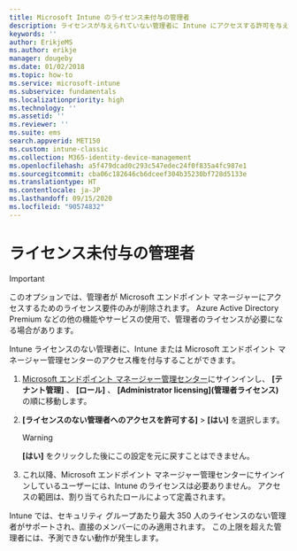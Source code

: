 ```yaml
---
title: Microsoft Intune のライセンス未付与の管理者
description: ライセンスが与えられていない管理者に Intune にアクセスする許可を与える方法について説明します。
keywords: ''
author: ErikjeMS
ms.author: erikje
manager: dougeby
ms.date: 01/02/2018
ms.topic: how-to
ms.service: microsoft-intune
ms.subservice: fundamentals
ms.localizationpriority: high
ms.technology: ''
ms.assetid: ''
ms.reviewer: ''
ms.suite: ems
search.appverid: MET150
ms.custom: intune-classic
ms.collection: M365-identity-device-management
ms.openlocfilehash: a5f479dcad0c293c547edec24f0f835a4fc987e1
ms.sourcegitcommit: cba06c182646cb6dceef304b35230bf728d5133e
ms.translationtype: HT
ms.contentlocale: ja-JP
ms.lasthandoff: 09/15/2020
ms.locfileid: "90574832"
---
```

# <a name="unlicensed-admins"></a>ライセンス未付与の管理者

> [!Important]
> このオプションでは、管理者が Microsoft エンドポイント マネージャーにアクセスするためのライセンス要件のみが削除されます。 Azure Active Directory Premium などの他の機能やサービスの使用で、管理者のライセンスが必要になる場合があります。

Intune ライセンスのない管理者に、Intune または Microsoft エンドポイント マネージャー管理センターのアクセス権を付与することができます。

1. [Microsoft エンドポイント マネージャー管理センター](https://go.microsoft.com/fwlink/?linkid=2109431)にサインインし、 **[テナント管理]** 、 **[ロール]** 、 **[Administrator licensing]\(管理者ライセンス\)** の順に移動します。
2. **[ライセンスのない管理者へのアクセスを許可する]**  >  **[はい]** を選択します。
    >[!WARNING]
    >**[はい]** をクリックした後にこの設定を元に戻すことはできません。

3. これ以降、Microsoft エンドポイント マネージャー管理センターにサインインしているユーザーには、Intune のライセンスは必要ありません。 アクセスの範囲は、割り当てられたロールによって定義されます。

Intune では、セキュリティ グループあたり最大 350 人のライセンスのない管理者がサポートされ、直接のメンバーにのみ適用されます。 この上限を超えた管理者には、予測できない動作が発生します。




